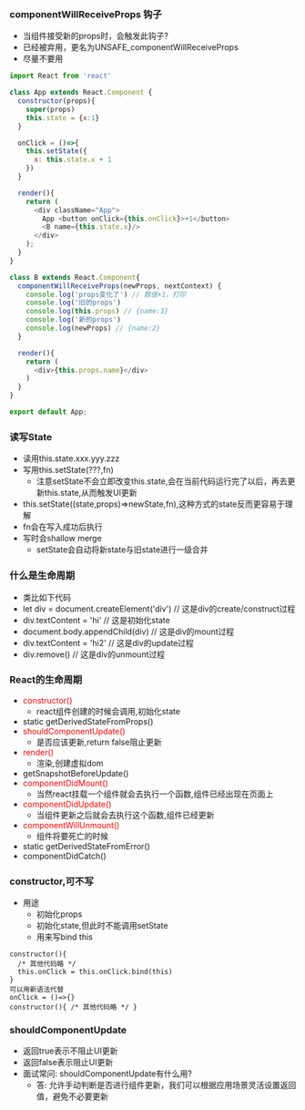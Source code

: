 ### componentWillReceiveProps 钩子
- 当组件接受新的props时，会触发此钩子?
- 已经被弃用，更名为UNSAFE_componentWillReceiveProps
- 尽量不要用
```javascript
import React from 'react'

class App extends React.Component {
  constructor(props){
    super(props)
    this.state = {x:1}
  }

  onClick = ()=>{
    this.setState({
      x: this.state.x + 1
    })
  }

  render(){
    return (
      <div className="App">
        App <button onClick={this.onClick}>+1</button>
        <B name={this.state.x}/>
      </div>
    );
  }
}

class B extends React.Component{
  componentWillReceiveProps(newProps, nextContext) {
    console.log('props变化了') // 数值+1，打印
    console.log('旧的props')
    console.log(this.props) // {name:1}
    console.log('新的props')
    console.log(newProps) // {name:2}
  }

  render(){
    return (
      <div>{this.props.name}</div>
    )
  }
}

export default App;

```

### 读写State
- 读用this.state.xxx.yyy.zzz
- 写用this.setState(???,fn)
  - 注意setState不会立即改变this.state,会在当前代码运行完了以后，再去更新this.state,从而触发UI更新
- this.setState((state,props)=>newState,fn),这种方式的state反而更容易于理解
- fn会在写入成功后执行
- 写时会shallow merge
  - setState会自动将新state与旧state进行一级合并


### 什么是生命周期
- 类比如下代码
- let div = document.createElement('div') // 这是div的create/construct过程
- div.textContent = 'hi' // 这是初始化state
- document.body.appendChild(div) // 这是div的mount过程
- div.textContent = 'hi2' // 这是div的update过程
- div.remove() // 这是div的unmount过程


### React的生命周期
- <font color='red'>constructor()</font>
  - react组件创建的时候会调用,初始化state
- static getDerivedStateFromProps()
- <font color='red'>shouldComponentUpdate()</font>
  - 是否应该更新,return false阻止更新
- <font color='red'>render()</font>
  - 渲染,创建虚拟dom
- getSnapshotBeforeUpdate()
- <font color='red'>componentDidMount()</font>
  - 当然react挂载一个组件就会去执行一个函数,组件已经出现在页面上
- <font color='red'>componentDidUpdate()</font>
  - 当组件更新之后就会去执行这个函数,组件已经更新
- <font color='red'>componentWillUnmount()</font>
  - 组件将要死亡的时候
- static getDerivedStateFromError()
- componentDidCatch()

### constructor,可不写
- 用途
  - 初始化props
  - 初始化state,但此时不能调用setState
  - 用来写bind this
```
constructor(){
  /* 其他代码略 */
  this.onClick = this.onClick.bind(this)
}
可以用新语法代替
onClick = ()=>{}
constructor(){ /* 其他代码略 */ }
```
  
### shouldComponentUpdate
  - 返回true表示不阻止UI更新  
  - 返回false表示阻止UI更新
  - 面试常问: shouldComponentUpdate有什么用?
    - 答: 允许手动判断是否进行组件更新，我们可以根据应用场景灵活设置返回值，避免不必要更新
